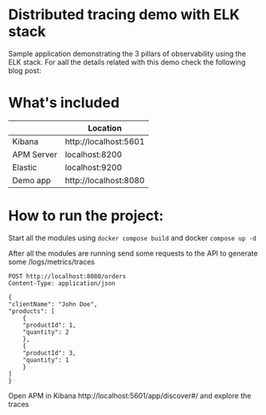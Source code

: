 # Distributed tracing demo with ELK stack

Sample application demonstrating the 3 pillars of observability using the ELK stack.
For aall the details related with this demo check the following blog post: 

# What's included

|               | Location                  |
| --------      | -------                  |
| Kibana        | http://localhost:5601    |
| APM Server    |  localhost:8200           |
| Elastic       | localhost:9200            |
| Demo app        | http://localhost:8080    |



# How to run the project:

Start all the modules using ```docker compose build``` and docker ```compose up -d```


After all the modules are running send some requests to the API to generate some /logs/metrics/traces

    POST http://localhost:8080/orders
    Content-Type: application/json

    {
    "clientName": "John Doe",
    "products": [
        {
        "productId": 1,
        "quantity": 2
        },
        {
        "productId": 3,
        "quantity": 1
        }
    ]
    }

Open APM in Kibana http://localhost:5601/app/discover#/ and explore the traces